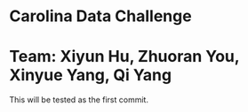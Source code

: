 # Carolina Data Challenge

# Team: Xiyun Hu, Zhuoran You, Xinyue Yang, Qi Yang

This will be tested as the first commit.
